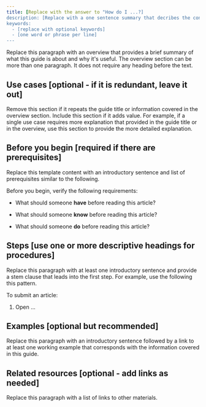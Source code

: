 ```yaml
---
title: [Replace with the answer to "How do I ...?]
description: [Replace with a one sentence summary that decribes the content]
keywords:
  - [replace with optional keywords]
  - [one word or phrase per line]
---
```


Replace this paragraph with an overview that provides a brief summary of what this guide is about and why it's useful.
The overview section can be more than one paragraph. It does not require any heading before the text.

## Use cases [optional - if it is redundant, leave it out]

Remove this section if it repeats the guide title or information covered in the overview section. Include this section if it adds value. For example, if a single use case requires more explanation that provided in the guide title or in the overview, use this section to provide the more detailed explanation.

## Before you begin [required if there are prerequisites]

Replace this template content with an introductory sentence and list of prerequisites similar to the following.

Before you begin, verify the following requirements:

- What should someone **have** before reading this article?

- What should someone **know** before reading this article?

- What should someone **do** before reading this article?

## Steps [use one or more descriptive headings for procedures]

Replace this paragraph with at least one introductory sentence and provide a stem clause that leads into the first step. For example, use the following this pattern.

To submit an article:

1. Open ...

## Examples [optional but recommended]

Replace this paragraph with an introductory sentence followed by a link to at least one working example that corresponds with the information covered in this guide.

## Related resources [optional - add links as needed]

Replace this paragraph with a list of links to other materials.